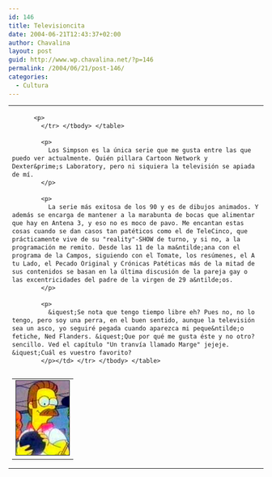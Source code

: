 ```yaml
---
id: 146
title: Televisioncita
date: 2004-06-21T12:43:37+02:00
author: Chavalina
layout: post
guid: http://www.wp.chavalina.net/?p=146
permalink: /2004/06/21/post-146/
categories:
  - Cultura
---
```

<table width="100%" border="0" cellpadding="0" cellspacing="0">
  <tr>
    <td>
      <table border="0" cellspacing="5" cellpadding="10" width="1" align="left">
        <tr>
          <td>
            <img src="/imagenes/fotos/ned.jpg" alt="ned flanders" width="105" height="147" border="1" />
          </td>
          
          <p>
            </tr> </tbody> </table> 
            
            <p>
              Los Simpson es la única serie que me gusta entre las que puedo ver actualmente. Quién pillara Cartoon Network y Dexter&prime;s Laboratory, pero ni siquiera la televisión se apiada de mí.
            </p>
            
            <p>
              La serie más exitosa de los 90 y es de dibujos animados. Y además se encarga de mantener a la marabunta de bocas que alimentar que hay en Antena 3, y eso no es moco de pavo. Me encantan estas cosas cuando se dan casos tan patéticos como el de TeleCinco, que prácticamente vive de su "reality"-SHOW de turno, y si no, a la programación me remito. Desde las 11 de la ma&ntilde;ana con el programa de la Campos, siguiendo con el Tomate, los resúmenes, el A tu Lado, el Pecado Original y Crónicas Patéticas más de la mitad de sus contenidos se basan en la última discusión de la pareja gay o las excentricidades del padre de la virgen de 29 a&ntilde;os.
            </p>
            
            <p>
              &iquest;Se nota que tengo tiempo libre eh? Pues no, no lo tengo, pero soy una perra, en el buen sentido, aunque la televisión sea un asco, yo seguiré pegada cuando aparezca mi peque&ntilde;o fetiche, Ned Flanders. &iquest;Que por qué me gusta éste y no otro? sencillo. Ved el capítulo "Un tranvía llamado Marge" jejeje. &iquest;Cuál es vuestro favorito?
            </p></td> </tr> </tbody> </table>